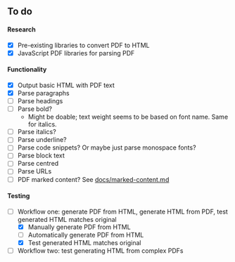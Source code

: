 ## To do

#### Research

- [x] Pre-existing libraries to convert PDF to HTML
- [x] JavaScript PDF libraries for parsing PDF

#### Functionality

- [x] Output basic HTML with PDF text
- [x] Parse paragraphs
- [ ] Parse headings
- [ ] Parse bold?
  - Might be doable; text weight seems to be based on font name. Same for italics.
- [ ] Parse italics?
- [ ] Parse underline?
- [ ] Parse code snippets? Or maybe just parse monospace fonts?
- [ ] Parse block text
- [ ] Parse centred
- [ ] Parse URLs
- [ ] PDF marked content? See [docs/marked-content.md](docs/marked-content.md)

#### Testing

- [ ] Workflow one: generate PDF from HTML, generate HTML from PDF, test generated HTML matches original
  - [x] Manually generate PDF from HTML
  - [ ] Automatically generate PDF from HTML
  - [x] Test generated HTML matches original
- [ ] Workflow two: test generating HTML from complex PDFs

